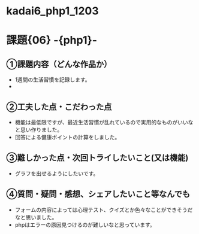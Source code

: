 # kadai6_php1_1203
# 課題{06} -{php1}- 

## ①課題内容（どんな作品か）
- 1週間の生活習慣を記録します。
- 
## ②工夫した点・こだわった点
- 機能は最低限ですが、最近生活習慣が乱れているので実用的なものがいいなと思い作りました。
- 回答による健康ポイントの計算をしました。

## ③難しかった点・次回トライしたいこと(又は機能)
- グラフを出せるようにしたいです。

## ④質問・疑問・感想、シェアしたいこと等なんでも
- フォームの内容によっては心理テスト、クイズとか色々なことができそうだなと思いました。
- phpはエラーの原因見つけるのが難しいなと思っています。
